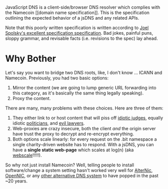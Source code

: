 JavaScript DNS is a client-side/browser DNS resolver which complies with the Namecoin [[domain name specification]].  This is the specification outlining the expected behavior of a jsDNS and any related APIs.

Note that this poorly written specification is written according to [Joel Spolsky's excellent specification specification](http://www.joelonsoftware.com/articles/fog0000000035.html).  Bad jokes, painful puns, sloppy grammar, and revisable facts (i.e. revisions to the spec) lay ahead.

# Why Bother
Let's say you want to bridge two DNS roots, like, I don't know ... ICANN and Namecoin.  Previously, you had two basic options:

1. Mirror the content (we are going to lump generic URL forwarding into this category, as it's basically the same thing legally speaking).
2. Proxy the content.

There are many, many problems with these choices.  Here are three of them:

1. They either link to or host content that will piss off [idiotic judges](http://en.wikipedia.org/wiki/Bank_Julius_Baer_vs._WikiLeaks), equally idiotic [politicians](http://wikileaks.org/tpp/#QQC12), and [evil lawyers](http://www.chillingeffects.org/domain/faq.cgi#QID226).
2. Web-proxies are crazy insecure, both the client _and_ the origin server have trust the proxy to decrypt and re-encrypt everything.
3. Both options scale linearly: for every request on the .bit namespace a single charity-driven website has to respond.  With a jsDNS, you can have a **single static web-page** which scales at log(n) (aka [webscale](http://www.mongodb-is-web-scale.com/)!!!!!).

So why not just install Namecoin?  Well, telling people to install software/change a system setting hasn't worked very well for [AlterNic](http://en.wikipedia.org/wiki/AlterNIC), [OpenNIC](http://www.opennicproject.org/), or any [other alternative DNS system](http://en.wikipedia.org/wiki/Alternative_DNS_root) to have popped in the past ~20 years.